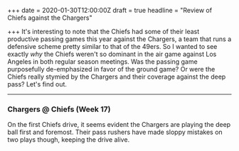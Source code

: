 +++
date = 2020-01-30T12:00:00Z
draft = true
headline = "Review of Chiefs against the Chargers"

+++
It's interesting to note that the Chiefs had some of their least productive passing games this year against the Chargers, a team that runs a defensive scheme pretty similar to that of the 49ers. So I wanted to see exactly _why_ the Chiefs weren't so dominant in the air game against Los Angeles in both regular season meetings. Was the passing game purposefully de-emphasized in favor of the ground game? Or were the Chiefs really stymied by the Chargers and their coverage against the deep pass? Let's find out.

***

### Chargers @ Chiefs (Week 17)

On the first Chiefs drive, it seems evident the Chargers are playing the deep ball first and foremost. Their pass rushers have made sloppy mistakes on two plays though, keeping the drive alive.